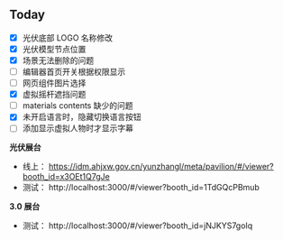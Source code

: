 ## Today

- [x] 光伏底部 LOGO 名称修改
- [x] 光伏模型节点位置
- [x] 场景无法删除的问题
- [ ] 编辑器首页开关根据权限显示
- [ ] 网页组件图片选择
- [x] 虚拟摇杆遮挡问题
- [ ] materials contents 缺少的问题
- [x] 未开启语言时，隐藏切换语言按钮
- [ ] 添加显示虚拟人物时才显示字幕

**光伏展台**

- 线上： https://idm.ahjxw.gov.cn/yunzhangl/meta/pavilion/#/viewer?booth_id=x3OEt1Q7gJe
- 测试： http://localhost:3000/#/viewer?booth_id=1TdGQcPBmub

**3.0 展台**

- 测试： http://localhost:3000/#/viewer?booth_id=jNJKYS7goIq